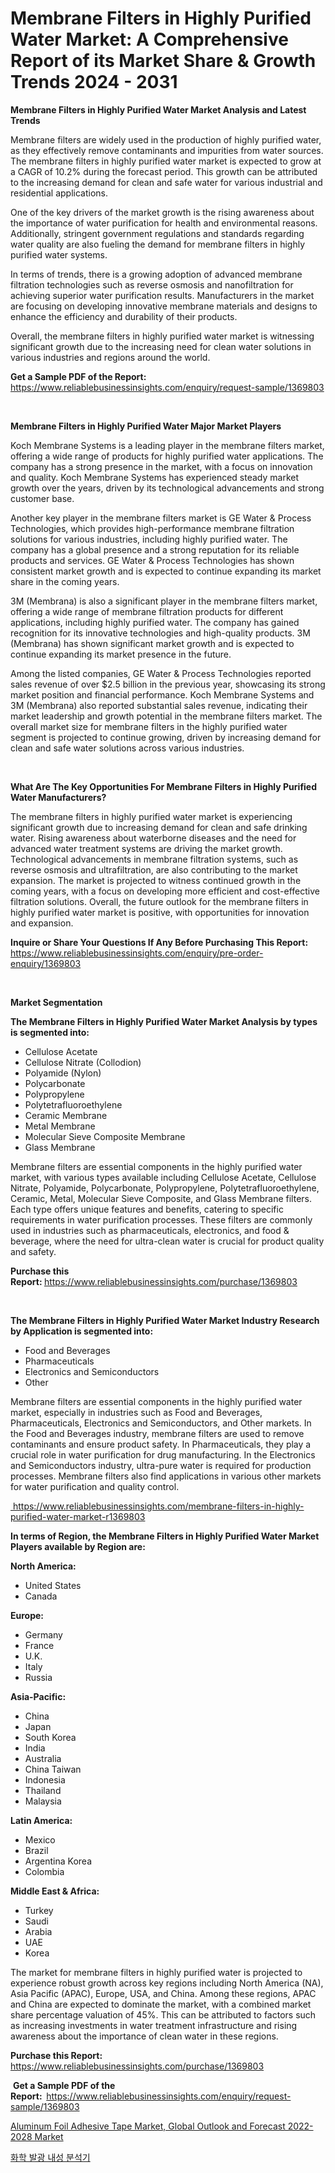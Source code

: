 <p><h1>Membrane Filters in Highly Purified Water Market: A Comprehensive Report of its Market Share & Growth Trends 2024 - 2031</h1></p><p><strong>Membrane Filters in Highly Purified Water Market Analysis and Latest Trends</strong></p>
<p><p>Membrane filters are widely used in the production of highly purified water, as they effectively remove contaminants and impurities from water sources. The membrane filters in highly purified water market is expected to grow at a CAGR of 10.2% during the forecast period. This growth can be attributed to the increasing demand for clean and safe water for various industrial and residential applications.</p><p>One of the key drivers of the market growth is the rising awareness about the importance of water purification for health and environmental reasons. Additionally, stringent government regulations and standards regarding water quality are also fueling the demand for membrane filters in highly purified water systems.</p><p>In terms of trends, there is a growing adoption of advanced membrane filtration technologies such as reverse osmosis and nanofiltration for achieving superior water purification results. Manufacturers in the market are focusing on developing innovative membrane materials and designs to enhance the efficiency and durability of their products.</p><p>Overall, the membrane filters in highly purified water market is witnessing significant growth due to the increasing need for clean water solutions in various industries and regions around the world.</p></p>
<p><strong>Get a Sample PDF of the Report:&nbsp;</strong> <a href="https://www.reliablebusinessinsights.com/enquiry/request-sample/1369803">https://www.reliablebusinessinsights.com/enquiry/request-sample/1369803</a></p>
<p>&nbsp;</p>
<p><strong>Membrane Filters in Highly Purified Water Major Market Players</strong></p>
<p><p>Koch Membrane Systems is a leading player in the membrane filters market, offering a wide range of products for highly purified water applications. The company has a strong presence in the market, with a focus on innovation and quality. Koch Membrane Systems has experienced steady market growth over the years, driven by its technological advancements and strong customer base.</p><p>Another key player in the membrane filters market is GE Water & Process Technologies, which provides high-performance membrane filtration solutions for various industries, including highly purified water. The company has a global presence and a strong reputation for its reliable products and services. GE Water & Process Technologies has shown consistent market growth and is expected to continue expanding its market share in the coming years.</p><p>3M (Membrana) is also a significant player in the membrane filters market, offering a wide range of membrane filtration products for different applications, including highly purified water. The company has gained recognition for its innovative technologies and high-quality products. 3M (Membrana) has shown significant market growth and is expected to continue expanding its market presence in the future.</p><p>Among the listed companies, GE Water & Process Technologies reported sales revenue of over $2.5 billion in the previous year, showcasing its strong market position and financial performance. Koch Membrane Systems and 3M (Membrana) also reported substantial sales revenue, indicating their market leadership and growth potential in the membrane filters market. The overall market size for membrane filters in the highly purified water segment is projected to continue growing, driven by increasing demand for clean and safe water solutions across various industries.</p></p>
<p>&nbsp;</p>
<p><strong>What Are The Key Opportunities For Membrane Filters in Highly Purified Water Manufacturers?</strong></p>
<p><p>The membrane filters in highly purified water market is experiencing significant growth due to increasing demand for clean and safe drinking water. Rising awareness about waterborne diseases and the need for advanced water treatment systems are driving the market growth. Technological advancements in membrane filtration systems, such as reverse osmosis and ultrafiltration, are also contributing to the market expansion. The market is projected to witness continued growth in the coming years, with a focus on developing more efficient and cost-effective filtration solutions. Overall, the future outlook for the membrane filters in highly purified water market is positive, with opportunities for innovation and expansion.</p></p>
<p><strong>Inquire or Share Your Questions If Any Before Purchasing This Report:</strong> <a href="https://www.reliablebusinessinsights.com/enquiry/pre-order-enquiry/1369803">https://www.reliablebusinessinsights.com/enquiry/pre-order-enquiry/1369803</a></p>
<p>&nbsp;</p>
<p><strong>Market Segmentation</strong></p>
<p><strong>The Membrane Filters in Highly Purified Water Market Analysis by types is segmented into:</strong></p>
<p><ul><li>Cellulose Acetate</li><li>Cellulose Nitrate (Collodion)</li><li>Polyamide (Nylon)</li><li>Polycarbonate</li><li>Polypropylene</li><li>Polytetrafluoroethylene</li><li>Ceramic Membrane</li><li>Metal Membrane</li><li>Molecular Sieve Composite Membrane</li><li>Glass Membrane</li></ul></p>
<p><p>Membrane filters are essential components in the highly purified water market, with various types available including Cellulose Acetate, Cellulose Nitrate, Polyamide, Polycarbonate, Polypropylene, Polytetrafluoroethylene, Ceramic, Metal, Molecular Sieve Composite, and Glass Membrane filters. Each type offers unique features and benefits, catering to specific requirements in water purification processes. These filters are commonly used in industries such as pharmaceuticals, electronics, and food & beverage, where the need for ultra-clean water is crucial for product quality and safety.</p></p>
<p><strong>Purchase this Report:&nbsp;</strong><a href="https://www.reliablebusinessinsights.com/purchase/1369803">https://www.reliablebusinessinsights.com/purchase/1369803</a></p>
<p>&nbsp;</p>
<p><strong>The Membrane Filters in Highly Purified Water Market Industry Research by Application is segmented into:</strong></p>
<p><ul><li>Food and Beverages</li><li>Pharmaceuticals</li><li>Electronics and Semiconductors</li><li>Other</li></ul></p>
<p><p>Membrane filters are essential components in the highly purified water market, especially in industries such as Food and Beverages, Pharmaceuticals, Electronics and Semiconductors, and Other markets. In the Food and Beverages industry, membrane filters are used to remove contaminants and ensure product safety. In Pharmaceuticals, they play a crucial role in water purification for drug manufacturing. In the Electronics and Semiconductors industry, ultra-pure water is required for production processes. Membrane filters also find applications in various other markets for water purification and quality control.</p></p>
<p><a href="https://www.reliablebusinessinsights.com/membrane-filters-in-highly-purified-water-market-r1369803">&nbsp;https://www.reliablebusinessinsights.com/membrane-filters-in-highly-purified-water-market-r1369803</a></p>
<p><strong>In terms of Region, the Membrane Filters in Highly Purified Water Market Players available by Region are:</strong></p>
<p>
    <p> <strong> North America: </strong>
        <ul>
            <li>United States</li>
            <li>Canada</li>
        </ul>
        </p> 
    <p> <strong> Europe: </strong>
        <ul>
            <li>Germany</li>
            <li>France</li>
            <li>U.K.</li>
            <li>Italy</li>
            <li>Russia</li>
        </ul>
        </p> 
    <p> <strong> Asia-Pacific: </strong>
        <ul>
            <li>China</li>
            <li>Japan</li>
            <li>South Korea</li>
            <li>India</li>
            <li>Australia</li>
            <li>China Taiwan</li>
            <li>Indonesia</li>
            <li>Thailand</li>
            <li>Malaysia</li>
        </ul>
        </p> 
    <p> <strong> Latin America: </strong>
        <ul>
            <li>Mexico</li>
            <li>Brazil</li>
            <li>Argentina Korea</li>
            <li>Colombia</li>
        </ul>
        </p> 
    <p> <strong> Middle East & Africa: </strong>
        <ul>
            <li>Turkey</li>
            <li>Saudi</li>
            <li>Arabia</li>
            <li>UAE</li>
            <li>Korea</li>
        </ul>
    </p>
    </p>
<p><p>The market for membrane filters in highly purified water is projected to experience robust growth across key regions including North America (NA), Asia Pacific (APAC), Europe, USA, and China. Among these regions, APAC and China are expected to dominate the market, with a combined market share percentage valuation of 45%. This can be attributed to factors such as increasing investments in water treatment infrastructure and rising awareness about the importance of clean water in these regions.</p></p>
<p><strong>Purchase this Report: </strong><a href="https://www.reliablebusinessinsights.com/purchase/1369803">https://www.reliablebusinessinsights.com/purchase/1369803</a></p>
<p>&nbsp;<strong>Get a Sample PDF of the Report:&nbsp;&nbsp;</strong><a href="https://www.reliablebusinessinsights.com/enquiry/request-sample/1369803">https://www.reliablebusinessinsights.com/enquiry/request-sample/1369803</a></p>
<p><strong></strong></p>
<p><p><a href="https://github.com/suitykhatun12/Market-Research-Report-List-1/blob/main/aluminum-foil-adhesive-tape-market-global-outlook-and-forecast-2022-2028-market.md">Aluminum Foil Adhesive Tape Market, Global Outlook and Forecast 2022-2028 Market</a></p><p><a href="https://github.com/marufmohassin05/Market-Research-Report-List-1/blob/main/9999566125882.md">화학 발광 내성 분석기</a></p></p>